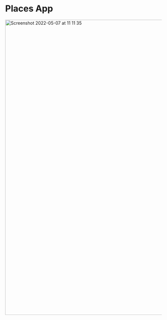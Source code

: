 # Places App

<img width="952" alt="Screenshot 2022-05-07 at 11 11 35" src="https://user-images.githubusercontent.com/54024811/167245497-5b330ab4-9655-4033-95f2-b02093366166.png">

